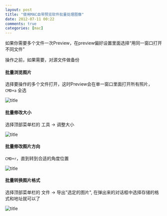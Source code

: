 ```yaml
---
layout: post
title: "使用MAC自带预览软件批量处理图像"
date: 2012-07-11 00:22
comments: true
categories: [mac]
---
```

如果你需要多个文件一次Preview，在preview偏好设置里面选择“用同一窗口打开不同文件”

操作之前，如果需要，对源文件做备份

#### 批量浏览图片

选择要操作的多个文件打开，这时Preview会在单一窗口里面打开所有照片，`CMD+a` 全选

![title](http://i2.tietuku.cn/0df235bc9cc54a30.jpg )

#### 批量修改大小

选择顶部菜单栏的 工具 -> 调整大小


![title](http://i2.tietuku.cn/efb87443bf6de26a.jpg )


#### 批量修改图片方向

`CMD+r`，直到转到合适的角度位置

![title](http://i2.tietuku.cn/efb87443bf6de26a.jpg )


#### 批量转换图片格式

选择顶部菜单栏的 文件 -> 导出"选定的图片", 在弹出来的对话框中选择存储的格式和地址就可以了

![title](http://i2.tietuku.cn/ca43cde8a4cb0633.jpg )
